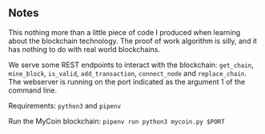 ## Notes

This nothing more than a little piece of code I produced when learning about the blockchain technology. The proof of work algorithm is silly, and it has nothing to do with real world blockchains.

We serve some REST endpoints to interact with the blockchain: `get_chain`, `mine_block`, `is_valid`, `add_transaction`, `connect_node` and `replace_chain`.
The webserver is running on the port indicated as the argument 1 of the command line.

Requirements: `python3` and `pipenv`

Run the MyCoin blockchain: `pipenv run python3 mycoin.py $PORT`


